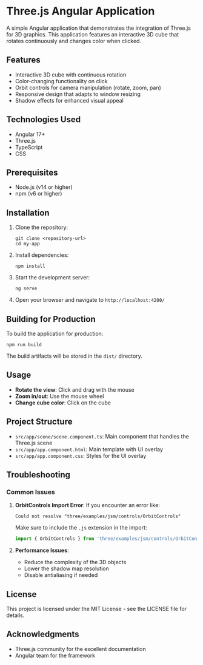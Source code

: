 # Three.js Angular Application

A simple Angular application that demonstrates the integration of Three.js for 3D graphics. This application features an interactive 3D cube that rotates continuously and changes color when clicked.

## Features

- Interactive 3D cube with continuous rotation
- Color-changing functionality on click
- Orbit controls for camera manipulation (rotate, zoom, pan)
- Responsive design that adapts to window resizing
- Shadow effects for enhanced visual appeal

## Technologies Used

- Angular 17+
- Three.js
- TypeScript
- CSS

## Prerequisites

- Node.js (v14 or higher)
- npm (v6 or higher)

## Installation

1. Clone the repository:
   ```
   git clone <repository-url>
   cd my-app
   ```

2. Install dependencies:
   ```
   npm install
   ```

3. Start the development server:
   ```
   ng serve
   ```

4. Open your browser and navigate to `http://localhost:4200/`

## Building for Production

To build the application for production:

```
npm run build
```

The build artifacts will be stored in the `dist/` directory.

## Usage

- **Rotate the view**: Click and drag with the mouse
- **Zoom in/out**: Use the mouse wheel
- **Change cube color**: Click on the cube

## Project Structure

- `src/app/scene/scene.component.ts`: Main component that handles the Three.js scene
- `src/app/app.component.html`: Main template with UI overlay
- `src/app/app.component.css`: Styles for the UI overlay

## Troubleshooting

### Common Issues

1. **OrbitControls Import Error**:
   If you encounter an error like:
   ```
   Could not resolve "three/examples/jsm/controls/OrbitControls"
   ```
   Make sure to include the `.js` extension in the import:
   ```typescript
   import { OrbitControls } from 'three/examples/jsm/controls/OrbitControls.js';
   ```

2. **Performance Issues**:
   - Reduce the complexity of the 3D objects
   - Lower the shadow map resolution
   - Disable antialiasing if needed

## License

This project is licensed under the MIT License - see the LICENSE file for details.

## Acknowledgments

- Three.js community for the excellent documentation
- Angular team for the framework

